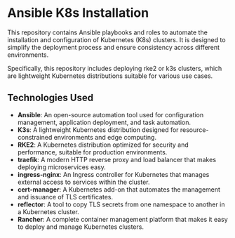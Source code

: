 # Ansible K8s Installation

This repository contains Ansible playbooks and roles to automate the installation and configuration of Kubernetes (K8s) clusters. It is designed to simplify the deployment process and ensure consistency across different environments.

Specifically, this repository includes deploying rke2 or k3s clusters, which are lightweight Kubernetes distributions suitable for various use cases.

## Technologies Used

- **Ansible**: An open-source automation tool used for configuration management, application deployment, and task automation.
- **K3s**: A lightweight Kubernetes distribution designed for resource-constrained environments and edge computing.
- **RKE2**: A Kubernetes distribution optimized for security and performance, suitable for production environments.
- **traefik**: A modern HTTP reverse proxy and load balancer that makes deploying microservices easy.
- **ingress-nginx**: An Ingress controller for Kubernetes that manages external access to services within the cluster.
- **cert-manager**: A Kubernetes add-on that automates the management and issuance of TLS certificates.
- **reflector**: A tool to copy TLS secrets from one namespace to another in a Kubernetes cluster.
- **Rancher**: A complete container management platform that makes it easy to deploy and manage Kubernetes clusters.

